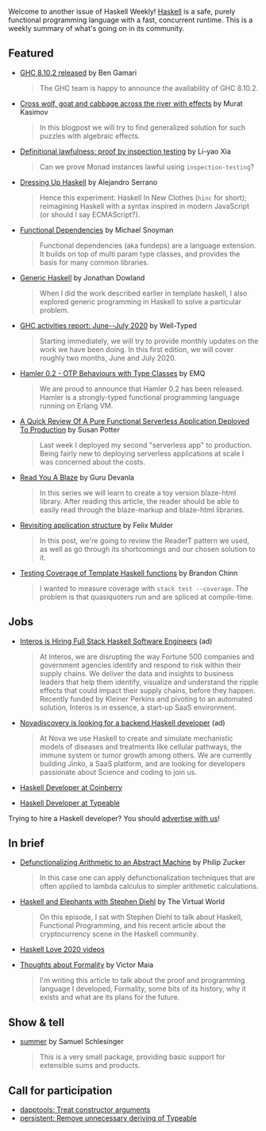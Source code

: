 Welcome to another issue of Haskell Weekly!
[Haskell](https://www.haskell.org) is a safe, purely functional programming language with a fast, concurrent runtime.
This is a weekly summary of what's going on in its community.

## Featured

- [GHC 8.10.2 released](https://www.haskell.org/ghc/blog/20200808-ghc-8.10.2-released.html) by Ben Gamari
  > The GHC team is happy to announce the availability of GHC 8.10.2.

- [Cross wolf, goat and cabbage across the river with effects](https://iokasimov.github.io/posts/2020/08/wgc-effects) by Murat Kasimov
  > In this blogpost we will try to find generalized solution for such puzzles with algebraic effects.

- [Definitional lawfulness: proof by inspection testing](https://blog.poisson.chat/posts/2020-08-08-definitional-lawfulness.html) by Li-yao Xia
  > Can we prove Monad instances lawful using `inspection-testing`?

- [Dressing Up Haskell](https://github.com/serras/hinc/blob/2fb17e217df4aeb7d8c6606be956969e0baa03a7/why.md) by Alejandro Serrano
  > Hence this experiment: Haskell In New Clothes (`hinc` for short); reimagining Haskell with a syntax inspired in modern JavaScript (or should I say ECMAScript?).

- [Functional Dependencies](https://www.fpcomplete.com/haskell/tutorial/fundeps/) by Michael Snoyman
  > Functional dependencies (aka fundeps) are a language extension. It builds on top of multi param type classes, and provides the basis for many common libraries.

- [Generic Haskell](https://jmtd.net/log/generic_haskell/) by Jonathan Dowland
  > When I did the work described earlier in template haskell, I also explored generic programming in Haskell to solve a particular problem.

- [GHC activities report: June--July 2020](https://www.well-typed.com/blog/2020/08/ghc-2020-06-2020-07/) by Well-Typed
  > Starting immediately, we will try to provide monthly updates on the work we have been doing. In this first edition, we will cover roughly two months, June and July 2020.

- [Hamler 0.2 - OTP Behaviours with Type Classes](https://www.emqx.io/news/hamler-0-2-otp-behaviours-with-type-classes) by EMQ
  > We are proud to announce that Hamler 0.2 has been released. Hamler is a strongly-typed functional programming language running on Erlang VM.

- [A Quick Review Of A Pure Functional Serverless Application Deployed To Production](https://susanpotter.net/software/a-quick-review-of-a-pure-functional-serverless-application-deployed-to-production/) by Susan Potter
  > Last week I deployed my second "serverless app" to production. Being fairly new to deploying serverless applications at scale I was concerned about the costs.

- [Read You A Blaze](https://devanla.com/posts/read-you-a-blaze.html) by Guru Devanla
  > In this series we will learn to create a toy version blaze-html library. After reading this article, the reader should be able to easily read through the blaze-markup and blaze-html libraries.

- [Revisiting application structure](https://felixmulder.com/writing/2020/08/08/Revisiting-application-structure.html) by Felix Mulder
  > In this post, we're going to review the ReaderT pattern we used, as well as go through its shortcomings and our chosen solution to it.

- [Testing Coverage of Template Haskell functions](https://brandonchinn178.github.io/blog/2020/08/06/testing-coverage-of-template-haskell-functions.html) by Brandon Chinn
  > I wanted to measure coverage with `stack test --coverage`. The problem is that quasiquoters run and are spliced at compile-time.

## Jobs

- [Interos is Hiring Full Stack Haskell Software Engineers](https://www.interos.ai/vacancies/#haskell-software-engineer) (ad)
  > At Interos, we are disrupting the way Fortune 500 companies and government agencies identify and respond to risk within their supply chains. We deliver the data and insights to business leaders that help them identify, visualize and understand the ripple effects that could impact their supply chains, before they happen. Recently funded by Kleiner Perkins and pivoting to an automated solution, Interos is in essence, a start-up SaaS environment.

- [Novadiscovery is looking for a backend Haskell developer](https://bit.ly/3i1rCkB) (ad)
  > At Nova we use Haskell to create and simulate mechanistic models of diseases and treatments like cellular pathways, the immune system or tumor growth among others. We are currently building Jinko, a SaaS platform, and are looking for developers passionate about Science and coding to join us.

- [Haskell Developer at Coinberry](https://np.reddit.com/r/haskell/comments/i5m9yn/jobs_intermediate_haskell_developer_position_at/)

- [Haskell Developer at Typeable](https://typeable.io/job/haskell-developer.html)

Trying to hire a Haskell developer?
You should [advertise with us](https://haskellweekly.news/advertising.html)!

## In brief

- [Defunctionalizing Arithmetic to an Abstract Machine](https://www.philipzucker.com/defunctionalizing-arithmetic-to-an-abstract-machine/) by Philip Zucker
  > In this case one can apply defunctionalization techniques that are often applied to lambda calculus to simpler arithmetic calculations.

- [Haskell and Elephants with Stephen Diehl](https://anchor.fm/the-virtual-world/episodes/Ep-9--Haskell-and-Elephants-with-Stephen-Diehl-ehshm2) by The Virtual World
  > On this episode, I sat with Stephen Diehl to talk about Haskell, Functional Programming, and his recent article about the cryptocurrency scene in the Haskell community.

- [Haskell Love 2020 videos](https://www.youtube.com/playlist?list=PLBqWQH1MiwBSK9wuaATNS701c43VYVTuc)

- [Thoughts about Formality](https://medium.com/@maiavictor/thoughts-about-formality-69aa730df481) by Victor Maia
  > I'm writing this article to talk about the proof and programming language I developed, Formality, some bits of its history, why it exists and what are its plans for the future.

## Show & tell

- [summer](https://np.reddit.com/r/haskell/comments/i6x4g7/ann_summer_extensible_sums_and_products/) by Samuel Schlesinger
  > This is a very small package, providing basic support for extensible sums and products.

## Call for participation

-   [dapptools: Treat constructor arguments](https://github.com/dapphub/dapptools/issues/476)
-   [persistent: Remove unnecessary deriving of Typeable](https://github.com/yesodweb/persistent/issues/1107)
